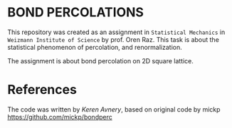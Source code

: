 BOND PERCOLATIONS
=================
This repository was created as an assignment in `Statistical Mechanics` in `Weizmann Institute of Science` by prof. Oren Raz.
This task is about the statistical phenomenon of percolation, and renormalization.

The assignment is about bond percolation on 2D square lattice.

# References
The code was written by *Keren Avnery*, based on original code by mickp
https://github.com/mickp/bondperc